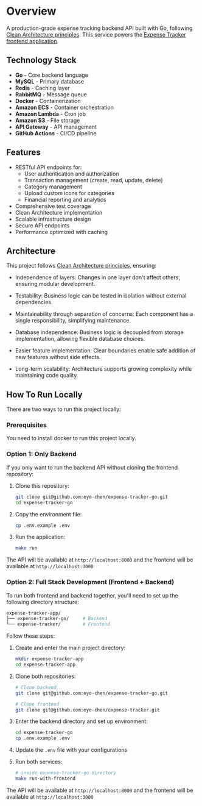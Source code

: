 # Overview

A production-grade expense tracking backend API built with Go, following [Clean Architecture principles](https://blog.cleancoder.com/uncle-bob/2012/08/13/the-clean-architecture.html). This service powers the [Expense Tracker frontend application](https://github.com/eyo-chen/expense-tracker).

## Technology Stack

- **Go** - Core backend language
- **MySQL** - Primary database
- **Redis** - Caching layer
- **RabbitMQ** - Message queue
- **Docker** - Containerization
- **Amazon ECS** - Container orchestration
- **Amazon Lambda** - Cron job
- **Amazon S3** - File storage
- **API Gateway** - API management
- **GitHub Actions** - CI/CD pipeline

## Features

- RESTful API endpoints for:
  - User authentication and authorization
  - Transaction management (create, read, update, delete)
  - Category management
  - Upload custom icons for categories
  - Financial reporting and analytics
- Comprehensive test coverage
- Clean Architecture implementation
- Scalable infrastructure design
- Secure API endpoints
- Performance optimized with caching

## Architecture

This project follows [Clean Architecture principles](https://blog.cleancoder.com/uncle-bob/2012/08/13/the-clean-architecture.html), ensuring:

- Independence of layers: Changes in one layer don't affect others, ensuring modular development.

- Testability: Business logic can be tested in isolation without external dependencies.

- Maintainability through separation of concerns: Each component has a single responsibility, simplifying maintenance.

- Database independence: Business logic is decoupled from storage implementation, allowing flexible database choices.

- Easier feature implementation: Clear boundaries enable safe addition of new features without side effects.

- Long-term scalability: Architecture supports growing complexity while maintaining code quality.


## How To Run Locally

There are two ways to run this project locally:

### Prerequisites
You need to install docker to run this project locally.

### Option 1: Only Backend

If you only want to run the backend API without cloning the frontend repository:

1. Clone this repository:
   ```bash
   git clone git@github.com:eyo-chen/expense-tracker-go.git
   cd expense-tracker-go
   ```

2. Copy the environment file:
   ```bash
   cp .env.example .env
   ```

3. Run the application:
   ```bash
   make run
   ```

The API will be available at `http://localhost:8000` and the frontend will be available at `http://localhost:3000`

### Option 2: Full Stack Development (Frontend + Backend)

To run both frontend and backend together, you'll need to set up the following directory structure:

```bash
expense-tracker-app/
├── expense-tracker-go/     # Backend
└── expense-tracker/        # Frontend
```

Follow these steps:

1. Create and enter the main project directory:
   ```bash
   mkdir expense-tracker-app
   cd expense-tracker-app
   ```

2. Clone both repositories:
   ```bash
   # Clone backend
   git clone git@github.com:eyo-chen/expense-tracker-go.git
   
   # Clone frontend
   git clone git@github.com:eyo-chen/expense-tracker.git
   ```

3. Enter the backend directory and set up environment:
   ```bash
   cd expense-tracker-go
   cp .env.example .env
   ```

4. Update the `.env` file with your configurations

5. Run both services:
   ```bash
   # inside expense-tracker-go directory
   make run-with-frontend
   ```

The API will be available at `http://localhost:8000` and the frontend will be available at `http://localhost:3000`

